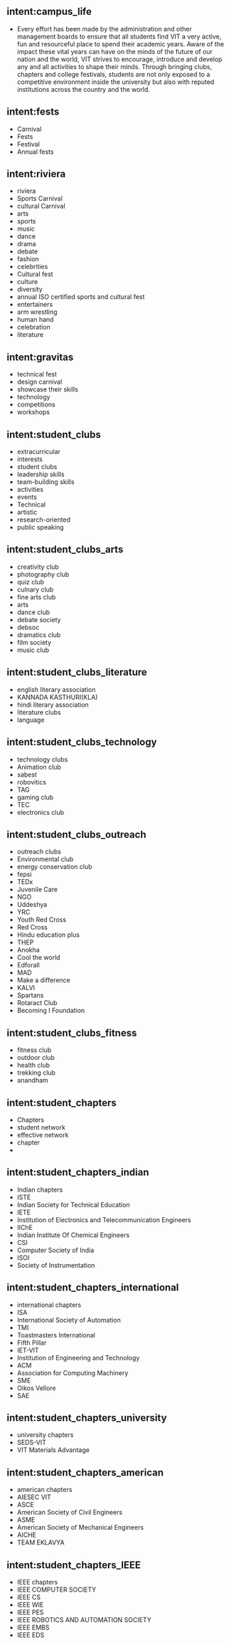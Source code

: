 
## intent:campus_life
- Every effort has been made by the administration and other management boards to ensure that all students find VIT a very active, fun and resourceful place to spend their academic years. Aware of the impact these vital years can have on the minds of the future of our nation and the world, VIT strives to encourage, introduce and develop any and all activities to shape their minds. Through bringing clubs, chapters and college festivals, students are not only exposed to a competitive environment inside the university but also with reputed institutions across the country and the world.

<!--start of fests-->
## intent:fests
- Carnival
- Fests
- Festival
- Annual fests

## intent:riviera
- riviera
- Sports Carnival
- cultural Carnival
- arts
- sports
- music
- dance
- drama
- debate
- fashion
- celebrities
- Cultural fest
- culture
- diversity
- annual ISO certified sports and cultural fest
- entertainers
- arm wrestling
- human hand
- celebration 
- literature

## intent:gravitas
- technical fest
- design carnival
- showcase their skills 
- technology
- competitions
- workshops

<!--end of fests-->

<!--start of clubs-->

## intent:student_clubs
- extracurricular
- interests
- student clubs
- leadership skills
- team-building skills
- activities
- events
- Technical
- artistic
- research-oriented
- public speaking

## intent:student_clubs_arts
- creativity club
- photography club
- quiz club
- culnary club
- fine arts club
- arts
- dance club
- debate society
- debsoc
- dramatics club
- film society
- music club

## intent:student_clubs_literature
- english literary association
- KANNADA KASTHURI(KLA)
- hindi literary association
- literature clubs
- language

## intent:student_clubs_technology
- technology clubs
- Animation club
- sabest
- robovitics
- TAG
- gaming club
- TEC
- electronics club

## intent:student_clubs_outreach
- outreach clubs
- Environmental club
- energy conservation club
- fepsi
- TEDx
- Juvenile Care
- NGO
- Uddeshya
- YRC
- Youth Red Cross
- Red Cross
- Hindu education plus
- THEP
- Anokha
- Cool the world
- Edforall
- MAD 
- Make a difference
- KALVI
- Spartans
- Rotaract Club
- Becoming I Foundation

## intent:student_clubs_fitness
- fitness club
- outdoor club
- health club
- trekking club
- anandham

<!--end of clubs-->

<!--start of chapters-->
## intent:student_chapters
- Chapters
- student network 
- effective network
- chapter
- 


## intent:student_chapters_indian
- Indian chapters
- ISTE
- Indian Society for Technical Education
- IETE
- Institution of Electronics and Telecommunication Engineers
- IIChE
- Indian Institute Of Chemical Engineers
- CSI
- Computer Society of India
- ISOI
- Society of Instrumentation

## intent:student_chapters_international
- international chapters
- ISA
- International Society of Automation
- TMI
- Toastmasters International
- Fifth Pillar
- IET-VIT
- Institution of Engineering and Technology
- ACM
- Association for Computing Machinery
- SME
- Oikos Vellore
- SAE 

## intent:student_chapters_university
- university chapters
- SEDS-VIT
- VIT Materials Advantage

## intent:student_chapters_american 
- american chapters
- AIESEC VIT
- ASCE
- American Society of Civil Engineers
- ASME
- American Society of Mechanical Engineers
- AICHE
- TEAM EKLAVYA

## intent:student_chapters_IEEE
- IEEE chapters
- IEEE COMPUTER SOCIETY
- IEEE CS
- IEEE WIE
- IEEE PES
- IEEE ROBOTICS AND AUTOMATION SOCIETY
- IEEE EMBS
- IEEE EDS

<!--end of chapters-->







<!--end of fests-->
<!--end of fests-->
<!--end of fests-->
<!--end of fests-->
<!--end of fests-->
<!--
## intent:clubs

## intent:chapters

## intent:startups

## intent:sports

## intent:hostels

## intent:health_services

## intent:other_amenities
-->